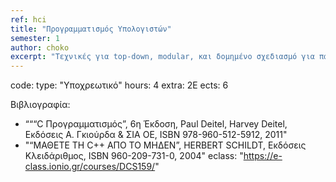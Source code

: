 ```yaml
---
ref: hci
title: "Προγραμματισμός Υπολογιστών"
semester: 1
author: choko
excerpt: "Τεχνικές για top-down, modular, και δομημένο σχεδιασμό για παραγωγή προγραμμάτων μεγάλου μεγέθους. Προχωρημένες δυναμικές δομές δεδομένων. Βασικές τεχνικές επεξεργασίας αρχείων (ακολουθιακές ή τυχαίας προσπέλασης). Κλάσεις και αντικείμενα. Προγραμματισμός με αντικείμενα. Τελεστές, μεταβλητές, μέθοδοι, καθοριζόμενοι τελεστές, σχέσεις, εξαρτήσεις, διαγράμματα κλάσεων. Συναρτήσεις: δήλωση ορισμός υπερφόρτωση συναρτήσεων. Δείκτες, αναφορές, προχωρημένες συναρτήσεις, υπερφόρτωση τελεστών. Διατάξεις. Κληρονομικότητα. Πολυμορφισμός. Διαχείριση εξαιρέσεων, ανίχνευση και χειρισμός λαθών. Προγραμματισμός με πρότυπα και με βιβλιοθήκες προτύπων. Αντικειμενοστραφής ανάλυση και σχεδίαση. Σχεδιαστικά υποδείγματα. Προκαθορισμένες βιβλιοθήκες. Εργαστήριο προγραμματισμού (Επιλογή Γλώσσας: “C++”)."
---
```


code: 
type: "Υποχρεωτικό"
hours: 4
extra: 2Ε
ects: 6

Βιβλιογραφία: 
  - “““C Προγραμματισμός”, 6η Έκδοση, Paul Deitel, Harvey Deitel, Εκδόσεις Α. Γκιούρδα & ΣΙΑ ΟΕ, ISBN 978-960-512-5912, 2011"
  - "“ΜΑΘΕΤΕ ΤΗ C++ ΑΠΟ ΤΟ ΜΗΔΕΝ”,  HERBERT SCHILDT, Εκδόσεις Κλειδάριθμος, ISBN 960-209-731-0, 2004"
eclass: "https://e-class.ionio.gr/courses/DCS159/"

